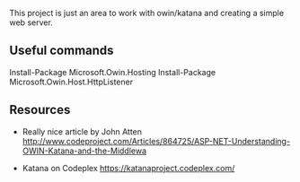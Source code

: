 ﻿This project is just an area to work with owin/katana and creating a simple web server.

Useful commands
---------------
Install-Package Microsoft.Owin.Hosting
Install-Package Microsoft.Owin.Host.HttpListener

Resources
---------
* Really nice article by John Atten
http://www.codeproject.com/Articles/864725/ASP-NET-Understanding-OWIN-Katana-and-the-Middlewa

* Katana on Codeplex
https://katanaproject.codeplex.com/

